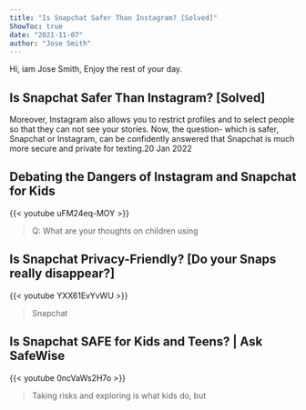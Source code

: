 ```yaml
---
title: "Is Snapchat Safer Than Instagram? [Solved]"
ShowToc: true 
date: "2021-11-07"
author: "Jose Smith" 
---
```


Hi, iam Jose Smith, Enjoy the rest of your day.
## Is Snapchat Safer Than Instagram? [Solved]
Moreover, Instagram also allows you to restrict profiles and to select people so that they can not see your stories. Now, the question- which is safer, Snapchat or Instagram, can be confidently answered that Snapchat is much more secure and private for texting.20 Jan 2022

## Debating the Dangers of Instagram and Snapchat for Kids
{{< youtube uFM24eq-MOY >}}
>Q: What are your thoughts on children using 

## Is Snapchat Privacy-Friendly? [Do your Snaps really disappear?]
{{< youtube YXX61EvYvWU >}}
>Snapchat

## Is Snapchat SAFE for Kids and Teens? | Ask SafeWise
{{< youtube 0ncVaWs2H7o >}}
>Taking risks and exploring is what kids do, but 

